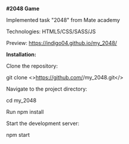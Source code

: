 <strong>#2048 Game</strong>

Implemented task "2048" from Mate academy

Technologies: HTML5/CSS/SASS/JS

Preview: https://indigo04.github.io/my_2048/

<strong>Installation:</strong>

Clone the repository:

git clone <>https://github.com/<username>/my_2048.git</>

Navigate to the project directory:

cd my_2048

Run npm install

Start the development server:

npm start
